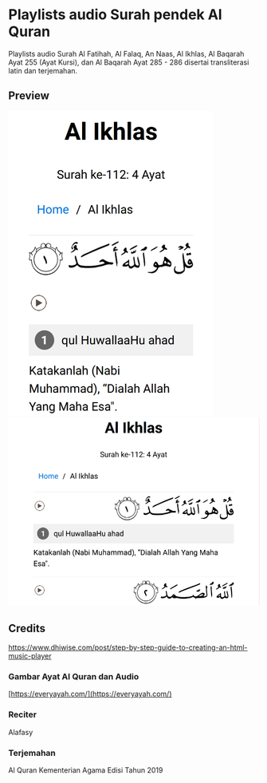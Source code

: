 # Playlists audio Surah pendek Al Quran
Playlists audio Surah Al Fatihah, Al Falaq, An Naas, Al Ikhlas, Al Baqarah Ayat 255 (Ayat Kursi), dan Al Baqarah Ayat 285 - 286 disertai transliterasi latin dan terjemahan.
## Preview
![Alt text](images/mobile-view.png "mobile view")
![Alt text](images/ipad-view.png " ipad view")
## Credits
https://www.dhiwise.com/post/step-by-step-guide-to-creating-an-html-music-player
### Gambar Ayat Al Quran dan Audio
[https://everyayah.com/](https://everyayah.com/)
### Reciter
Alafasy
### Terjemahan
Al Quran Kementerian Agama Edisi Tahun 2019